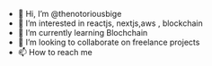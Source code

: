 - 👋 Hi, I’m @thenotoriousbige
- 👀 I’m interested in reactjs, nextjs,aws , blockchain
- 🌱 I’m currently learning Blochchain
- 💞️ I’m looking to collaborate on freelance projects
- 📫 How to reach me 

<!---
thenotoriousbige/thenotoriousbige is a ✨ special ✨ repository because its `README.md` (this file) appears on your GitHub profile.
You can click the Preview link to take a look at your changes.
--->
